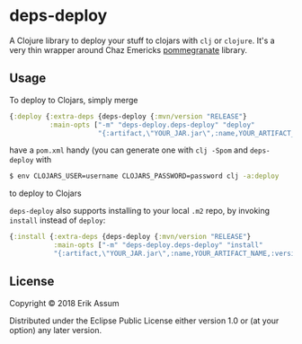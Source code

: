 # deps-deploy

A Clojure library to deploy your stuff to clojars with `clj` or `clojure`. It's a very thin wrapper around
Chaz Emericks [pommegranate](https://github.com/cemerick/pomegranate) library.

## Usage

To deploy to Clojars, simply merge 

```clojure
{:deploy {:extra-deps {deps-deploy {:mvn/version "RELEASE"}
          :main-opts ["-m" "deps-deploy.deps-deploy" "deploy" 
                      "{:artifact,\"YOUR_JAR.jar\",:name,YOUR_ARTIFACT_NAME,:version,\"0.0.1\"}"]}}
```

have a `pom.xml` handy (you can generate one with `clj -Spom` and `deps-deploy` with 

```sh
$ env CLOJARS_USER=username CLOJARS_PASSWORD=password clj -a:deploy
```

to deploy to Clojars


`deps-deploy` also supports installing to your local `.m2` repo, by invoking `install` instead of `deploy`:
```clojure
{:install {:extra-deps {deps-deploy {:mvn/version "RELEASE"}
           :main-opts ["-m" "deps-deploy.deps-deploy" "install"
           "{:artifact,\"YOUR_JAR.jar\",:name,YOUR_ARTIFACT_NAME,:version,\"0.0.1\"}"]}}
```



## License

Copyright © 2018 Erik Assum

Distributed under the Eclipse Public License either version 1.0 or (at
your option) any later version.
